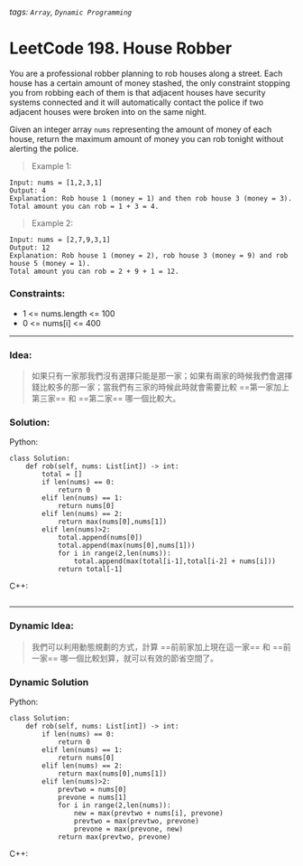###### tags: `Array`, `Dynamic Programming`

# LeetCode 198. House Robber
You are a professional robber planning to rob houses along a street. Each house has a certain amount of money stashed, the only constraint stopping you from robbing each of them is that adjacent houses have security systems connected and it will automatically contact the police if two adjacent houses were broken into on the same night.

Given an integer array ```nums``` representing the amount of money of each house, return the maximum amount of money you can rob tonight without alerting the police.  
  
 

>Example 1:
```
Input: nums = [1,2,3,1]
Output: 4
Explanation: Rob house 1 (money = 1) and then rob house 3 (money = 3).
Total amount you can rob = 1 + 3 = 4.
```
>Example 2:
```
Input: nums = [2,7,9,3,1]
Output: 12
Explanation: Rob house 1 (money = 2), rob house 3 (money = 9) and rob house 5 (money = 1).
Total amount you can rob = 2 + 9 + 1 = 12.
```

 

### Constraints:

- 1 <= nums.length <= 100
-  0 <= nums[i] <= 400
---
### Idea:
>如果只有一家那我們沒有選擇只能是那一家；如果有兩家的時候我們會選擇錢比較多的那一家；當我們有三家的時候此時就會需要比較 ==第一家加上第三家== 和 ==第二家== 哪一個比較大。
### Solution:

Python:
```python=
class Solution:
    def rob(self, nums: List[int]) -> int:
        total = []
        if len(nums) == 0:
            return 0
        elif len(nums) == 1:
            return nums[0]
        elif len(nums) == 2:
            return max(nums[0],nums[1])
        elif len(nums)>2:
            total.append(nums[0])
            total.append(max(nums[0],nums[1]))
            for i in range(2,len(nums)):
                total.append(max(total[i-1],total[i-2] + nums[i]))
            return total[-1]
```

C++:
```cpp=
```

---
### Dynamic Idea:
> 我們可以利用動態規劃的方式，計算 ==前前家加上現在這一家== 和 ==前一家== 哪一個比較划算，就可以有效的節省空間了。

### Dynamic Solution

Python:
```python=
class Solution:
    def rob(self, nums: List[int]) -> int:
        if len(nums) == 0:
            return 0
        elif len(nums) == 1:
            return nums[0]
        elif len(nums) == 2:
            return max(nums[0],nums[1])
        elif len(nums)>2:
            prevtwo = nums[0]
            prevone = nums[1]
            for i in range(2,len(nums)):
                new = max(prevtwo + nums[i], prevone)
                prevtwo = max(prevtwo, prevone)
                prevone = max(prevone, new)
            return max(prevtwo, prevone)
```

C++:
```cpp=
```